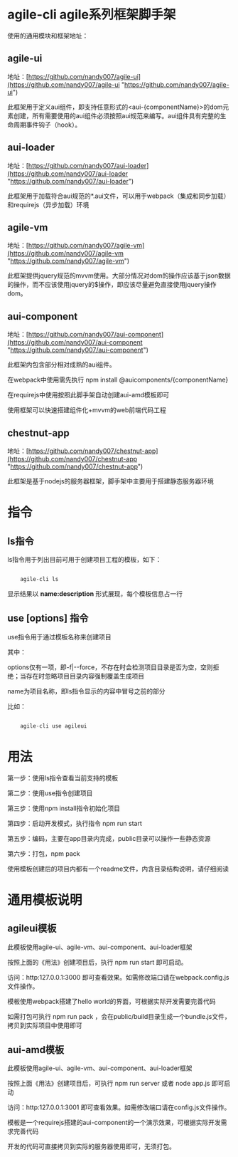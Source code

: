 # agile-cli agile系列框架脚手架

使用的通用模块和框架地址：

## agile-ui

地址：[https://github.com/nandy007/agile-ui](https://github.com/nandy007/agile-ui "https://github.com/nandy007/agile-ui")

此框架用于定义aui组件，即支持任意形式的<aui-{componentName}>的dom元素创建，所有需要使用的aui组件必须按照aui规范来编写。aui组件具有完整的生命周期事件钩子（hook）。

## aui-loader

地址：[https://github.com/nandy007/aui-loader](https://github.com/nandy007/aui-loader "https://github.com/nandy007/aui-loader")

此框架用于加载符合aui规范的*.aui文件，可以用于webpack（集成和同步加载）和requirejs（异步加载）环境

## agile-vm

地址：[https://github.com/nandy007/agile-vm](https://github.com/nandy007/agile-vm "https://github.com/nandy007/agile-vm")

此框架提供jquery规范的mvvm使用。大部分情况对dom的操作应该基于json数据的操作，而不应该使用jquery的$操作，即应该尽量避免直接使用jquery操作dom。


## aui-component

地址：[https://github.com/nandy007/aui-component](https://github.com/nandy007/aui-component "https://github.com/nandy007/aui-component")

此框架内包含部分相对成熟的aui组件。

在webpack中使用需先执行 npm install @auicomponents/{componentName}

在requirejs中使用按照此脚手架自动创建aui-amd模板即可


使用框架可以快速搭建组件化+mvvm的web前端代码工程

## chestnut-app

地址：[https://github.com/nandy007/chestnut-app](https://github.com/nandy007/chestnut-app "https://github.com/nandy007/chestnut-app")

此框架是基于nodejs的服务器框架，脚手架中主要用于搭建静态服务器环境


# 指令


## ls指令

ls指令用于列出目前可用于创建项目工程的模板，如下：

```bash

    agile-cli ls

```

显示结果以 **name:description** 形式展现，每个模板信息占一行


## use [options] <name>指令

use指令用于通过模板名称来创建项目

其中：

options仅有一项，即-f|--force，不存在时会检测项目目录是否为空，空则拒绝；当存在时忽略项目目录内容强制覆盖生成项目

name为项目名称，即ls指令显示的内容中冒号之前的部分

比如：

```javascript

	agile-cli use agileui

```


# 用法

第一步：使用ls指令查看当前支持的模板

第二步：使用use指令创建项目

第三步：使用npm install指令初始化项目

第四步：启动开发模式，执行指令 npm run start

第五步：编码，主要在app目录内完成，public目录可以操作一些静态资源

第六步：打包，npm pack


使用模板创建后的项目内都有一个readme文件，内含目录结构说明，请仔细阅读


# 通用模板说明


## agileui模板

此模板使用agile-ui、agile-vm、aui-component、aui-loader框架

按照上面的《用法》创建项目后，执行 npm run start 即可启动。

访问：http:127.0.0.1:3000 即可查看效果。如需修改端口请在webpack.config.js文件操作。

模板使用webpack搭建了hello world的界面，可根据实际开发需要完善代码

如需打包可执行 npm run pack ，会在public/build目录生成一个bundle.js文件，拷贝到实际项目中使用即可


## aui-amd模板

此模板使用agile-ui、agile-vm、aui-component、aui-loader框架

按照上面《用法》创建项目后，可执行 npm run server 或者 node app.js 即可启动

访问：http:127.0.0.1:3001 即可查看效果。如需修改端口请在config.js文件操作。

模板是一个requirejs搭建的aui-component的一个演示效果，可根据实际开发需求完善代码

开发的代码可直接拷贝到实际的服务器使用即可，无须打包。

